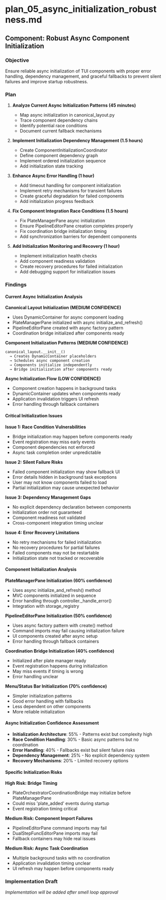 # plan_05_async_initialization_robustness.md
## Component: Robust Async Component Initialization

### Objective
Ensure reliable async initialization of TUI components with proper error handling, dependency management, and graceful fallbacks to prevent silent failures and improve startup robustness.

### Plan
1. **Analyze Current Async Initialization Patterns (45 minutes)**
   - Map async initialization in canonical_layout.py
   - Trace component dependency chains
   - Identify potential race conditions
   - Document current fallback mechanisms

2. **Implement Initialization Dependency Management (1.5 hours)**
   - Create ComponentInitializationCoordinator
   - Define component dependency graph
   - Implement ordered initialization sequence
   - Add initialization state tracking

3. **Enhance Async Error Handling (1 hour)**
   - Add timeout handling for component initialization
   - Implement retry mechanisms for transient failures
   - Create graceful degradation for failed components
   - Add initialization progress feedback

4. **Fix Component Integration Race Conditions (1.5 hours)**
   - Fix PlateManagerPane async initialization
   - Ensure PipelineEditorPane creation completes properly
   - Fix coordination bridge initialization timing
   - Add synchronization barriers for dependent components

5. **Add Initialization Monitoring and Recovery (1 hour)**
   - Implement initialization health checks
   - Add component readiness validation
   - Create recovery procedures for failed initialization
   - Add debugging support for initialization issues

### Findings

#### Current Async Initialization Analysis

**Canonical Layout Initialization (MEDIUM CONFIDENCE)**
- Uses DynamicContainer for async component loading
- PlateManagerPane initialized with async initialize_and_refresh()
- PipelineEditorPane created with async factory pattern
- Coordination bridge initialized after components ready

**Component Initialization Patterns (MEDIUM CONFIDENCE)**
```
canonical_layout.__init__()
  → Creates DynamicContainer placeholders
  → Schedules async component creation
  → Components initialize independently
  → Bridge initialization after components ready
```

**Async Initialization Flow (LOW CONFIDENCE)**
- Component creation happens in background tasks
- DynamicContainer updates when components ready
- Application invalidation triggers UI refresh
- Error handling through fallback containers

#### Critical Initialization Issues

**Issue 1: Race Condition Vulnerabilities**
- Bridge initialization may happen before components ready
- Event registration may miss early events
- Component dependencies not enforced
- Async task completion order unpredictable

**Issue 2: Silent Failure Risks**
- Failed component initialization may show fallback UI
- Error details hidden in background task exceptions
- User may not know components failed to load
- Partial initialization may cause unexpected behavior

**Issue 3: Dependency Management Gaps**
- No explicit dependency declaration between components
- Initialization order not guaranteed
- Component readiness not validated
- Cross-component integration timing unclear

**Issue 4: Error Recovery Limitations**
- No retry mechanisms for failed initialization
- No recovery procedures for partial failures
- Failed components may not be restartable
- Initialization state not tracked or recoverable

#### Component Initialization Analysis

**PlateManagerPane Initialization (60% confidence)**
- Uses async initialize_and_refresh() method
- MVC components initialized in sequence
- Error handling through controller._handle_error()
- Integration with storage_registry

**PipelineEditorPane Initialization (50% confidence)**
- Uses async factory pattern with create() method
- Command imports may fail causing initialization failure
- UI components created after async setup
- Error handling through fallback containers

**Coordination Bridge Initialization (40% confidence)**
- Initialized after plate manager ready
- Event registration happens during initialization
- May miss events if timing is wrong
- Error handling unclear

**Menu/Status Bar Initialization (70% confidence)**
- Simpler initialization patterns
- Good error handling with fallbacks
- Less dependent on other components
- More reliable initialization

#### Async Initialization Confidence Assessment
- **Initialization Architecture**: 55% - Patterns exist but complexity high
- **Race Condition Handling**: 30% - Basic async patterns but no coordination
- **Error Handling**: 40% - Fallbacks exist but silent failure risks
- **Dependency Management**: 25% - No explicit dependency system
- **Recovery Mechanisms**: 20% - Limited recovery options

#### Specific Initialization Risks

**High Risk: Bridge Timing**
- PlateOrchestratorCoordinationBridge may initialize before PlateManagerPane
- Could miss 'plate_added' events during startup
- Event registration timing critical

**Medium Risk: Component Import Failures**
- PipelineEditorPane command imports may fail
- DualStepFuncEditorPane imports may fail
- Fallback containers may hide real issues

**Medium Risk: Async Task Coordination**
- Multiple background tasks with no coordination
- Application invalidation timing unclear
- UI refresh may happen before components ready

### Implementation Draft
*Implementation will be added after smell loop approval*
